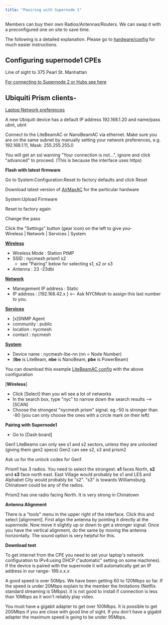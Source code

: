 ```yaml
---
title: "Pauiring with Supernode 1"
---
```


Members can buy their own Radios/Antennas/Routers. We can swap it with a preconfigured one on site to save time.

The following is a detailed explanation. Please go to [hardware/config](/hardware/config/#lbe-client) for much easier instructions.

## Configuring supernode1 CPEs

Line of sight to 375 Pearl St. Manhattan

[For connecting to Supernode 2 or Hubs see here](../cpe2)

## Ubiquiti Prism clients-

[Laptop Network preferences](./litebeam/netprefs.png)

A new Ubiquiti device has a default IP address 192.168.1.20 and name/pass ubnt, ubnt

Connect to the LiteBeamAC or NanoBeamAC via ethernet. Make sure you are on the same subnet by manually setting your network preferences, e.g. 192.168.1.11, Mask: 255.255.255.0

You will get an ssl warning "Your connection is not...", ignore and click "advanced" to proceed. (This is because the interface uses https)

**Flash with latest firmware**

Go to System:Configuration:Reset to factory defaults and click Reset

Download latest version of [AirMaxAC](https://www.ubnt.com/download/airmax-ac) for the particular hardware

System:Upload Firmware

Reset to factory again

Change the pass

Click the "Settings" button (gear icon) on the left to give you-  
Wireless \| Network \| Services \| System

[**Wireless**](./litebeam/wireless.png)

*   Wireless Mode : Station PtMP
*   SSID : nycmesh prism1 s2  
     - see "Pairing" below for selecting s1, s2 or s3
*   Antenna : 23 -23dbi  


[**Network**](./litebeam/network.png)

*   Manegement IP address : Static
*   IP address : [192.168.42.x ] <-- Ask NYCMesh to assign this last number to you.


[**Services**](./litebeam/services.png)

*   [x]SNMP Agent
*   community : public
*   location : nycmesh
*   contact : nycmesh  


[**System**](./litebeam/system.png)

*   Device name : nycmesh-lbe-nn (nn = Node Number)
*   (**lbe** is LiteBeam, **nbe** is NanoBeam, **pbe** is PowerBeam)

You can download this example [LiteBeamAC config](./litebeam/WA-F09FC242795C.cfg) with the above configuration

[**Wireless**]

*   Click [Select] then you wll see a lot of networks
*   In the search box, type "nyc" to narrow down the search results --> [SCAN]
*   Choose the strongest "nycmesh prism" signal.  eg.-50 is stronger than -80 (you can only choose the ones with a circle mark on their left)


**Pairing with Supernode1**

* Go to [Dash board]

Gen1 LiteBeams can only see s1 and s2 sectors, unless they are unlocked (giving them gen2 specs)
Gen2 can see s2, s3 and prism2

Ask us for the unlock codes for Gen1

Prism1 has 3 radios. You need to select the strongest. **s1** faces North, **s2** and **s3** face north east. East Village would probably be s1 and LES and Alphabet City would probably be "s2". "s3" is towards Williamsburg. Chinatown could be any of the radios.

Prism2 has one radio facing North. It is very strong in Chinatown

**Antenna Alignment**

There is a "tools" menu in the upper right of the interface. Click this and select [alignment]. First align the antenna by pointing it directly at the supernode. Now move it slightly up or down to get a stronger signal. Once you have the vertical alignment, do the same by moving the antenna horizontally. The sound option is very helpful for this.

**Download test**

To get internet from the CPE you need to set your laptop's network configuration to IPv4:using DHCP ("automatic" setting on some machines). If the device is paired with the supernode it will automatically get an IP address in our range- 199.x.x.x

A good speed is over 50Mps. We have been getting 60 to 120Mbps so far. If the speed is under 20Mbps explain to the member the limitations (Netflix standard streaming is 5Mbps). It is not good to install if connection is less than 10Mbps as it won't reliably play video.

You must have a gigabit adapter to get over 100Mbps. It is possible to get 200Mbps if you are close with good line of sight. If you don't have a gigabit adapter the maximum speed is going to be under 95Mbps.
